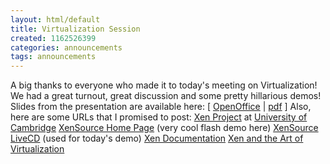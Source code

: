 ```yaml
---
layout: html/default
title: Virtualization Session
created: 1162526399
categories: announcements
tags: announcements
---
```

A big thanks to everyone who made it to today's meeting on Virtualization! We had a great turnout, great discussion and some pretty hillarious demos! Slides from the presentation are available here: [ [OpenOffice](/sites/default/files/virtualization.odp) | [pdf](/sites/default/files/virtualization.pdf) ] Also, here are some URLs that I promised to post: [Xen Project](http://www.cl.cam.ac.uk/research/srg/netos/xen/) at [University of Cambridge](http://www.cam.ac.uk/) [XenSource Home Page](http://www.xensource.com/) (very cool flash demo here) [XenSource LiveCD](http://www.xensource.com/xen/downloads/) (used for today's demo) [Xen Documentation](http://www.cl.cam.ac.uk/research/srg/netos/xen/documentation.html) [Xen and the Art of Virtualization](http://www.cl.cam.ac.uk/research/srg/netos/papers/2003-xensosp.pdf)
